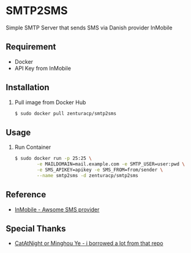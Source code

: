 SMTP2SMS
==============

Simple SMTP Server that sends SMS via Danish provider InMobile

## Requirement
+ Docker
+ API Key from InMobile

## Installation
1. Pull image from Docker Hub

	```bash
	$ sudo docker pull zenturacp/smtp2sms
	```

## Usage
1. Run Container

	```bash
	$ sudo docker run -p 25:25 \
			-e MAILDOMAIN=mail.example.com -e SMTP_USER=user:pwd \
			-e SMS_APIKEY=apikey -e SMS_FROM=from/sender \
			--name smtp2sms -d zenturacp/smtp2sms
	```

## Reference
+ [InMobile - Awsome SMS provider](https://www.inmobile.dk/)

## Special Thanks
+ [CatAtNight or Minghou Ye - i borrowed a lot from that repo](https://github.com/catatnight/docker-postfix)

